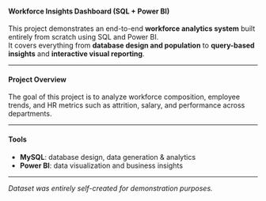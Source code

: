 #### Workforce Insights Dashboard (SQL + Power BI)
This project demonstrates an end-to-end **workforce analytics system** built entirely from scratch using SQL and Power BI.  
It covers everything from **database design and population** to **query-based insights** and **interactive visual reporting**.

---
#### Project Overview
The goal of this project is to analyze workforce composition, employee trends, and HR metrics such as attrition, salary, and performance across departments.

---
#### Tools

- **MySQL**: database design, data generation & analytics  
- **Power BI**: data visualization and business insights  
---


*Dataset was entirely self-created for demonstration purposes.*
